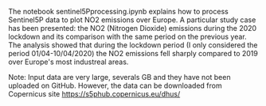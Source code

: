 The notebook sentinel5Pprocessing.ipynb explains how to process Sentinel5P data to plot NO2 emissions over Europe.
A particular study case has been presented: the NO2 (Nitrogen Dioxide) emissions during the 2020 lockdown and its comparison with the same period on the previous year.
The analysis showed that during the lockdown period (I only considered the period 01/04-10/04/2020) the NO2 emissions fell sharply compared to 2019 over Europe's most industreal areas.

Note: Input data are very large, severals GB and they have not been uploaded on GitHub. However, the data can be downloaded from Copernicus site https://s5phub.copernicus.eu/dhus/
